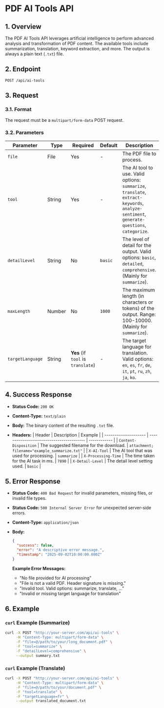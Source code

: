 # PDF AI Tools API

## 1. Overview

The PDF AI Tools API leverages artificial intelligence to perform advanced analysis and transformation of PDF content. The available tools include summarization, translation, keyword extraction, and more. The output is always a plain text (`.txt`) file.

## 2. Endpoint

`POST /api/ai-tools`

## 3. Request

### 3.1. Format

The request must be a `multipart/form-data` POST request.

### 3.2. Parameters

| Parameter        | Type   | Required | Default | Description                                                                                                                                                           |
| ---------------- | ------ | -------- | ------- | --------------------------------------------------------------------------------------------------------------------------------------------------------------------- |
| `file`           | File   | Yes      | -       | The PDF file to process.                                                                                                                                              |
| `tool`           | String | Yes      | -       | The AI tool to use. Valid options: `summarize`, `translate`, `extract-keywords`, `analyze-sentiment`, `generate-questions`, `categorize`.                               | 
| `detailLevel`    | String | No       | `basic` | The level of detail for the output. Valid options: `basic`, `detailed`, `comprehensive`. (Mainly for `summarize`).                                                      |
| `maxLength`      | Number | No       | `1000`  | The maximum length (in characters or tokens) of the output. Range: 100-10000. (Mainly for `summarize`).                                                                |
| `targetLanguage` | String | **Yes** (if `tool` is `translate`) | -       | The target language for translation. Valid options: `en`, `es`, `fr`, `de`, `it`, `pt`, `ru`, `zh`, `ja`, `ko`. |

## 4. Success Response

-   **Status Code:** `200 OK`
-   **Content-Type:** `text/plain`
-   **Body:** The binary content of the resulting `.txt` file.

-   **Headers:**
    | Header                | Description                               | Example      |
    | --------------------- | ----------------------------------------- | ------------ |
    | `Content-Disposition` | The suggested filename for the download.  | `attachment; filename="example_summarize.txt"` |
    | `X-AI-Tool`           | The AI tool that was used for processing. | `summarize`  |
    | `X-Processing-Time`   | The time taken for the AI task in ms.     | `7890`       |
    | `X-Detail-Level`      | The detail level setting used.            | `basic`      |

## 5. Error Response

-   **Status Code:** `400 Bad Request` for invalid parameters, missing files, or invalid file types.
-   **Status Code:** `500 Internal Server Error` for unexpected server-side errors.
-   **Content-Type:** `application/json`

-   **Body:**
    ```json
    {
      "success": false,
      "error": "A descriptive error message.",
      "timestamp": "2025-09-02T10:00:00.000Z"
    }
    ```
    **Example Error Messages:**
    - "No file provided for AI processing"
    - "File is not a valid PDF. Header signature is missing."
    - "Invalid tool. Valid options: summarize, translate, ..."
    - "Invalid or missing target language for translation"

## 6. Example

### `curl` Example (Summarize)

```bash
curl -X POST "http://your-server.com/api/ai-tools" \
     -H "Content-Type: multipart/form-data" \
     -F "file=@/path/to/your/long_document.pdf" \
     -F "tool=summarize" \
     -F "detailLevel=comprehensive" \
     --output summary.txt
```

### `curl` Example (Translate)

```bash
curl -X POST "http://your-server.com/api/ai-tools" \
     -H "Content-Type: multipart/form-data" \
     -F "file=@/path/to/your/document.pdf" \
     -F "tool=translate" \
     -F "targetLanguage=fr" \
     --output translated_document.txt
```
